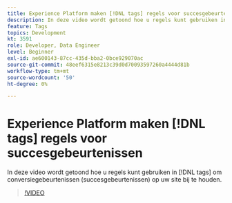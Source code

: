 ```yaml
---
title: Experience Platform maken [!DNL tags] regels voor succesgebeurtenissen
description: In deze video wordt getoond hoe u regels kunt gebruiken in [!DNL tags] om conversiegebeurtenissen (succesgebeurtenissen) op uw site bij te houden.
feature: Tags
topics: Development
kt: 3591
role: Developer, Data Engineer
level: Beginner
exl-id: ae600143-87cc-435d-bba2-0bce929070ac
source-git-commit: 48eef6315e8213c39d0d70093597260a4444d81b
workflow-type: tm+mt
source-wordcount: '50'
ht-degree: 0%

---
```


# Experience Platform maken [!DNL tags] regels voor succesgebeurtenissen

In deze video wordt getoond hoe u regels kunt gebruiken in [!DNL tags] om conversiegebeurtenissen (succesgebeurtenissen) op uw site bij te houden.

>[!VIDEO](https://video.tv.adobe.com/v/28778/?quality=12&learn=on)
